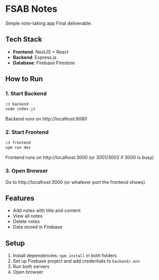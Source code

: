 # FSAB Notes

Simple note-taking app Final deliverable.

## Tech Stack
- **Frontend**: NextJS + React
- **Backend**: Express.js
- **Database**: Firebase Firestore

## How to Run

### 1. Start Backend
```bash
cd backend
node index.js
```
Backend runs on http://localhost:8080

### 2. Start Frontend
```bash
cd frontend
npm run dev
```
Frontend runs on http://localhost:3000 (or 3001/3002 if 3000 is busy)

### 3. Open Browser
Go to http://localhost:3000 (or whatever port the frontend shows)

## Features
- Add notes with title and content
- View all notes
- Delete notes
- Data stored in Firebase

## Setup
1. Install dependencies: `npm install` in both folders
2. Set up Firebase project and add credentials to `backend/.env`
3. Run both servers
4. Open browser
